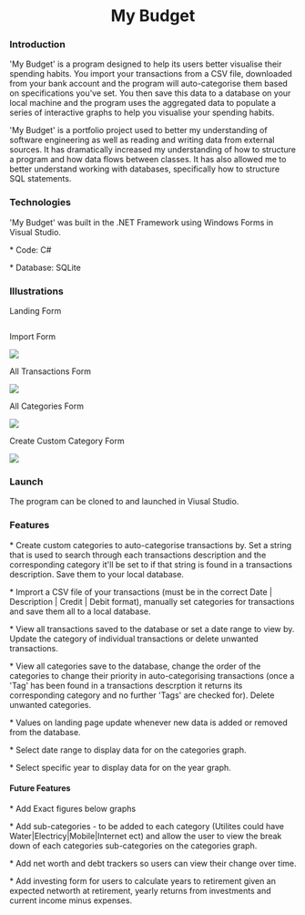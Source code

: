 <h1 align="center">My Budget</h1>

<div align="left">
  <h3> Introduction </h3>
    <p>
      'My Budget' is a program designed to help its users better visualise their spending habits. 
      You import your transactions from a CSV file, downloaded from your bank account and the program will 
      auto-categorise them based on specifications you've set.
      You then save this data to a database on your local machine and the program uses the aggregated data to populate a series of interactive graphs
      to help you visualise your spending habits.
    </p>
    <p>
      'My Budget' is a portfolio project used to better my understanding of software engineering as well as reading and writing data from external sources.
      It has dramatically increased my understanding of how to structure a program and how data flows between classes. It has also allowed me to better
      understand working with databases, specifically how to structure SQL statements.     
    </p>
<div>

<div align="left">
  <h3> Technologies </h3>
  <P>'My Budget' was built in the .NET Framework using Windows Forms in Visual Studio.</p>
  <P> * Code: C#</p>
  <P> * Database: SQLite</p>
</div>

<div>
  <h3> Illustrations </h3>
    <p>Landing Form</p>
    <img src="">
    <p>Import Form</p>
    <img src="https://user-images.githubusercontent.com/17680671/189026348-91dcab6b-00e2-4590-afa0-42b6431183bd.png">
    <p>All Transactions Form</p>
    <img src="https://user-images.githubusercontent.com/17680671/189026383-6b7f7286-cad7-4f0e-b147-27c309227752.png">
    <p>All Categories Form</p>
    <img src="https://user-images.githubusercontent.com/17680671/189026364-9da972ca-48ae-4e31-bfe6-488c600bee40.png">
    <p>Create Custom Category Form</p>
    <img src="https://user-images.githubusercontent.com/17680671/189023273-0f9663b3-d6c8-45b7-a71e-61b89afdddf1.jpg">
</div>

<div>
  <h3> Launch </h3>
    <p>
      The program can be cloned to and launched in Viusal Studio.
    </p>
</div>
  
<div>
  <h3> Features </h3>
    <p> * Create custom categories to auto-categorise transactions by. Set a string that is used to search through each transactions description
    and the corresponding category it'll be set to if that string is found in a transactions description. Save them to your local database. </p>
    <p> * Imprort a CSV file of your transactions (must be in the correct Date | Description | Credit | Debit format), manually set categories for
    transactions and save them all to a local database.</p>            
    <p> * View all transactions saved to the database or set a date range to view by. Update the category of individual transactions or delete unwanted
    transactions. </p>
    <p> * View all categories save to the database, change the order of the categories to change their priority in auto-categorising transactions (once a
    'Tag' has been found in a transactions descrption it returns its corresponding category and no further 'Tags' are checked for). Delete unwanted
    categories. </p>
    <p> * Values on landing page update whenever new data is added or removed from the database. </p>
    <p> * Select date range to display data for on the categories graph. </p>
    <p> * Select specific year to display data for on the year graph. </p>
</div>      
<div>
  <h4> Future Features </h4>
  <p> * Add Exact figures below graphs </p>
  <p> * Add sub-categories - to be added to each category (Utilites could have Water|Electricy|Mobile|Internet ect) and allow the user to view the break
  down of each categories sub-categories on the categories graph. </p>
  <p> * Add net worth and debt trackers so users can view their change over time. </p>            
  <p> * Add investing form for users to calculate years to retirement given an expected networth at retirement, yearly returns from investments and
  current income minus expenses. </p>
</div>
